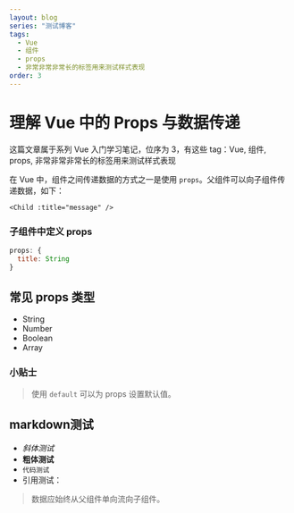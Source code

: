 ```yaml
---
layout: blog
series: "测试博客"
tags:
  - Vue
  - 组件
  - props
  - 非常非常非常长的标签用来测试样式表现
order: 3
---
```


# 理解 Vue 中的 Props 与数据传递

这篇文章属于系列 Vue 入门学习笔记，位序为 3，有这些 tag：Vue, 组件, props, 非常非常非常长的标签用来测试样式表现

在 Vue 中，组件之间传递数据的方式之一是使用 `props`。父组件可以向子组件传递数据，如下：

```vue
<Child :title="message" />
```

### 子组件中定义 props

```js
props: {
  title: String
}
```

## 常见 props 类型

- String
- Number
- Boolean
- Array

### 小贴士

> 使用 `default` 可以为 props 设置默认值。

## markdown测试

- *斜体测试*
- **粗体测试**
- `代码测试`
- 引用测试：

> 数据应始终从父组件单向流向子组件。
